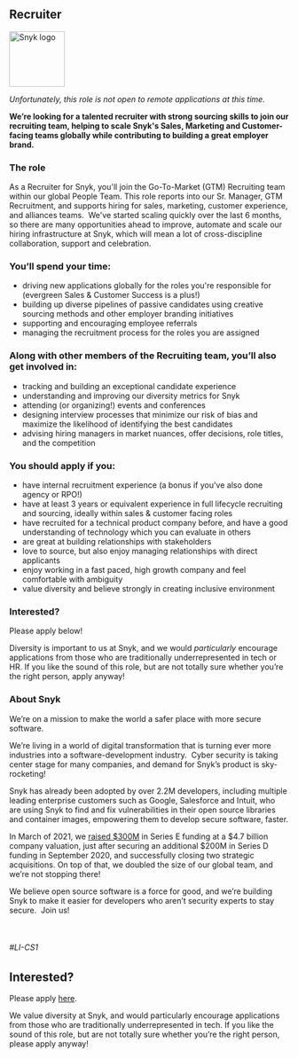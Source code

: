 Recruiter
---

<img src="https://res.cloudinary.com/snyk/image/upload/v1537345894/press-kit/brand/logo-black.png" width="100" alt="Snyk logo" />

<p><em><span style="font-weight: 400;">Unfortunately, this role is not open to remote applications at this time.</span></em></p>
<p><strong>We’re looking for a talented recruiter with strong sourcing skills to join our recruiting team, helping to scale Snyk's Sales, Marketing and Customer-facing teams globally while contributing to building a great employer brand.</strong></p>
<h3><strong>The role</strong></h3>
<p><span style="font-weight: 400;">As a Recruiter for Snyk, you'll join the Go-To-Market (GTM) Recruiting team within our global People Team. This role reports into our Sr. Manager, GTM Recruitment, and supports hiring for sales, marketing, customer experience, and alliances teams.&nbsp; We've started scaling quickly over the last 6 months, so there are many opportunities ahead to improve, automate and scale our hiring infrastructure at Snyk, which will mean a lot of cross-discipline collaboration, support and celebration.&nbsp;&nbsp;</span></p>
<h3><strong>You’ll spend your time:</strong></h3>
<ul>
<li style="font-weight: 400;"><span style="font-weight: 400;">driving new applications globally for the roles you're responsible for (evergreen Sales &amp; Customer Success is a plus!)</span></li>
<li style="font-weight: 400;"><span style="font-weight: 400;">building up diverse pipelines of passive candidates using creative sourcing methods and other employer branding initiatives</span></li>
<li style="font-weight: 400;"><span style="font-weight: 400;">supporting and encouraging employee referrals&nbsp;</span></li>
<li style="font-weight: 400;"><span style="font-weight: 400;">managing the recruitment process for the roles you are assigned</span></li>
</ul>
<h3><strong>Along with other members of the Recruiting team, you’ll also get involved in:</strong></h3>
<ul>
<li style="font-weight: 400;"><span style="font-weight: 400;">tracking and building an exceptional candidate experience</span></li>
<li style="font-weight: 400;"><span style="font-weight: 400;">understanding and improving our diversity metrics for Snyk</span></li>
<li style="font-weight: 400;"><span style="font-weight: 400;">attending (or organizing!) events and conferences</span></li>
<li style="font-weight: 400;"><span style="font-weight: 400;">designing interview processes that minimize our risk of bias and maximize the likelihood of identifying the best candidates</span></li>
<li style="font-weight: 400;"><span style="font-weight: 400;">advising hiring managers in market nuances, offer decisions, role titles, and the competition</span></li>
</ul>
<h3><strong>You should apply if you:</strong></h3>
<ul>
<li style="font-weight: 400;"><span style="font-weight: 400;">have internal recruitment experience (a bonus if you've also done agency or RPO!)</span></li>
<li style="font-weight: 400;"><span style="font-weight: 400;">have at least 3 years or equivalent experience in full lifecycle recruiting and sourcing, ideally within sales &amp; customer facing roles</span></li>
<li style="font-weight: 400;"><span style="font-weight: 400;">have recruited for a technical product company before, and have a good understanding of technology which you can evaluate in others</span></li>
<li style="font-weight: 400;"><span style="font-weight: 400;">are great at building relationships with stakeholders</span></li>
<li style="font-weight: 400;"><span style="font-weight: 400;">love to source, but also enjoy managing relationships with direct applicants</span></li>
<li style="font-weight: 400;"><span style="font-weight: 400;">enjoy working in a fast paced, high growth company and feel comfortable with ambiguity</span></li>
<li style="font-weight: 400;"><span style="font-weight: 400;">value diversity and believe strongly in creating inclusive environment</span></li>
</ul>
<h3><strong>Interested?</strong></h3>
<p><span style="font-weight: 400;">Please apply below!</span></p>
<p><span style="font-weight: 400;">Diversity is important to us at Snyk, and we would </span><em><span style="font-weight: 400;">particularly</span></em><span style="font-weight: 400;"> encourage applications from those who are traditionally underrepresented in tech or HR. If you like the sound of this role, but are not totally sure whether you’re the right person, apply anyway!</span></p>
<h3><strong>About Snyk</strong></h3>
<p>We’re on a mission to make the world a safer place with more secure software.</p>
<p>We’re living in a world of digital transformation that is turning ever more industries into a software-development industry.&nbsp; Cyber security is taking center stage for many companies, and demand for Snyk’s product is sky-rocketing!&nbsp;&nbsp;</p>
<p>Snyk has already been adopted by over 2.2M developers, including multiple leading enterprise customers such as Google, Salesforce and Intuit, who are using Snyk to find and fix vulnerabilities in their open source libraries and container images, empowering them to develop secure software, faster.</p>
<p>In March of 2021, we&nbsp;<a href="https://snyk.io/news/snyk-advances-developer-first-security-with-series-e-investment/" target="_blank">raised $300M</a>&nbsp;in Series E funding at a $4.7 billion company valuation, just after securing an additional $200M in Series D funding in September 2020, and successfully closing two strategic acquisitions. On top of that, we doubled the size of our global team, and we’re not stopping there!&nbsp;&nbsp;</p>
<p>We believe open source software is a force for good, and we’re building Snyk to make it easier for developers who aren’t security experts to stay secure.&nbsp; Join us!</p>
<p>&nbsp;</p>
<h6><span style="font-weight: 400;">#LI-CS1</span></h6>

Interested?
---

Please apply [here](https://boards.greenhouse.io/snyk/jobs/4647761002#app).

We value diversity at Snyk, and would particularly encourage applications from those who are traditionally underrepresented in tech.
If you like the sound of this role, but are not totally sure whether you’re the right person, please apply anyway!
